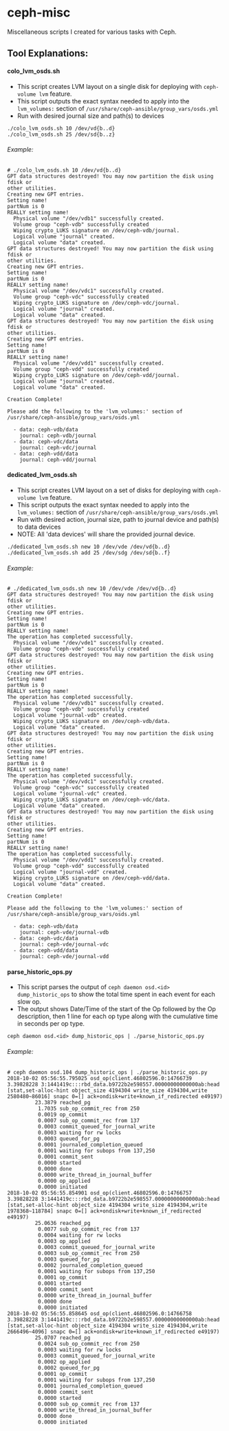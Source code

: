 # ceph-misc
Miscellaneous scripts I created for various tasks with Ceph.

## Tool Explanations:

#### colo_lvm_osds.sh
- This script creates LVM layout on a single disk for deploying with `ceph-volume lvm` feature.
- This script outputs the exact syntax needed to apply into the `lvm_volumes:` section of `/usr/share/ceph-ansible/group_vars/osds.yml`
- Run with desired journal size and path(s) to devices

```
./colo_lvm_osds.sh 10 /dev/vd{b..d}
./colo_lvm_osds.sh 25 /dev/sd{b..z}
```

###### Example:
```
# ./colo_lvm_osds.sh 10 /dev/vd{b..d}
GPT data structures destroyed! You may now partition the disk using fdisk or
other utilities.
Creating new GPT entries.
Setting name!
partNum is 0
REALLY setting name!
  Physical volume "/dev/vdb1" successfully created.
  Volume group "ceph-vdb" successfully created
  Wiping crypto_LUKS signature on /dev/ceph-vdb/journal.
  Logical volume "journal" created.
  Logical volume "data" created.
GPT data structures destroyed! You may now partition the disk using fdisk or
other utilities.
Creating new GPT entries.
Setting name!
partNum is 0
REALLY setting name!
  Physical volume "/dev/vdc1" successfully created.
  Volume group "ceph-vdc" successfully created
  Wiping crypto_LUKS signature on /dev/ceph-vdc/journal.
  Logical volume "journal" created.
  Logical volume "data" created.
GPT data structures destroyed! You may now partition the disk using fdisk or
other utilities.
Creating new GPT entries.
Setting name!
partNum is 0
REALLY setting name!
  Physical volume "/dev/vdd1" successfully created.
  Volume group "ceph-vdd" successfully created
  Wiping crypto_LUKS signature on /dev/ceph-vdd/journal.
  Logical volume "journal" created.
  Logical volume "data" created.

Creation Complete!

Please add the following to the 'lvm_volumes:' section of /usr/share/ceph-ansible/group_vars/osds.yml

  - data: ceph-vdb/data
    journal: ceph-vdb/journal
  - data: ceph-vdc/data
    journal: ceph-vdc/journal
  - data: ceph-vdd/data
    journal: ceph-vdd/journal
```

#### dedicated_lvm_osds.sh
- This script creates LVM layout on a set of disks for deploying with `ceph-volume lvm` feature.
- This script outputs the exact syntax needed to apply into the `lvm_volumes:` section of `/usr/share/ceph-ansible/group_vars/osds.yml`
- Run with desired action, journal size, path to journal device and path(s) to data devices
- NOTE: All 'data devices' will share the provided journal device.

```
./dedicated_lvm_osds.sh new 10 /dev/vde /dev/vd{b..d}
./dedicated_lvm_osds.sh add 25 /dev/sdg /dev/sd{b..f}
```

###### Example:
```
# ./dedicated_lvm_osds.sh new 10 /dev/vde /dev/vd{b..d}
GPT data structures destroyed! You may now partition the disk using fdisk or
other utilities.
Creating new GPT entries.
Setting name!
partNum is 0
REALLY setting name!
The operation has completed successfully.
  Physical volume "/dev/vde1" successfully created.
  Volume group "ceph-vde" successfully created
GPT data structures destroyed! You may now partition the disk using fdisk or
other utilities.
Creating new GPT entries.
Setting name!
partNum is 0
REALLY setting name!
The operation has completed successfully.
  Physical volume "/dev/vdb1" successfully created.
  Volume group "ceph-vdb" successfully created
  Logical volume "journal-vdb" created.
  Wiping crypto_LUKS signature on /dev/ceph-vdb/data.
  Logical volume "data" created.
GPT data structures destroyed! You may now partition the disk using fdisk or
other utilities.
Creating new GPT entries.
Setting name!
partNum is 0
REALLY setting name!
The operation has completed successfully.
  Physical volume "/dev/vdc1" successfully created.
  Volume group "ceph-vdc" successfully created
  Logical volume "journal-vdc" created.
  Wiping crypto_LUKS signature on /dev/ceph-vdc/data.
  Logical volume "data" created.
GPT data structures destroyed! You may now partition the disk using fdisk or
other utilities.
Creating new GPT entries.
Setting name!
partNum is 0
REALLY setting name!
The operation has completed successfully.
  Physical volume "/dev/vdd1" successfully created.
  Volume group "ceph-vdd" successfully created
  Logical volume "journal-vdd" created.
  Wiping crypto_LUKS signature on /dev/ceph-vdd/data.
  Logical volume "data" created.

Creation Complete!

Please add the following to the 'lvm_volumes:' section of /usr/share/ceph-ansible/group_vars/osds.yml

  - data: ceph-vdb/data
    journal: ceph-vde/journal-vdb
  - data: ceph-vdc/data
    journal: ceph-vde/journal-vdc
  - data: ceph-vdd/data
    journal: ceph-vde/journal-vdd
```

#### parse_historic_ops.py
- This script parses the output of `ceph daemon osd.<id> dump_historic_ops` to show the total time spent in each event for each slow op.
- The output shows Date/Time of the start of the Op followed by the Op description, then 1 line for each op type along with the cumulative time in seconds per op type.

```
ceph daemon osd.<id> dump_historic_ops | ./parse_historic_ops.py
```
###### Example:
```
# ceph daemon osd.104 dump_historic_ops | ./parse_historic_ops.py
2018-10-02 05:56:55.795025 osd_op(client.46802596.0:14766739 3.39828228 3:1441419c:::rbd_data.b9722b2e598557.00000000000000ab:head [stat,set-alloc-hint object_size 4194304 write_size 4194304,write 2580480~86016] snapc 0=[] ack+ondisk+write+known_if_redirected e49197)
         23.3879 reached_pg
          1.7035 sub_op_commit_rec from 250
          0.0019 op_commit
          0.0007 sub_op_commit_rec from 137
          0.0003 commit_queued_for_journal_write
          0.0003 waiting for rw locks
          0.0003 queued_for_pg
          0.0001 journaled_completion_queued
          0.0001 waiting for subops from 137,250
          0.0001 commit_sent
          0.0000 started
          0.0000 done
          0.0000 write_thread_in_journal_buffer
          0.0000 op_applied
          0.0000 initiated
2018-10-02 05:56:55.854901 osd_op(client.46802596.0:14766757 3.39828228 3:1441419c:::rbd_data.b9722b2e598557.00000000000000ab:head [stat,set-alloc-hint object_size 4194304 write_size 4194304,write 1978368~118784] snapc 0=[] ack+ondisk+write+known_if_redirected e49197)
         25.0636 reached_pg
          0.0077 sub_op_commit_rec from 137
          0.0004 waiting for rw locks
          0.0003 op_applied
          0.0003 commit_queued_for_journal_write
          0.0003 sub_op_commit_rec from 250
          0.0003 queued_for_pg
          0.0002 journaled_completion_queued
          0.0001 waiting for subops from 137,250
          0.0001 op_commit
          0.0001 started
          0.0000 commit_sent
          0.0000 write_thread_in_journal_buffer
          0.0000 done
          0.0000 initiated
2018-10-02 05:56:55.858645 osd_op(client.46802596.0:14766758 3.39828228 3:1441419c:::rbd_data.b9722b2e598557.00000000000000ab:head [stat,set-alloc-hint object_size 4194304 write_size 4194304,write 2666496~4096] snapc 0=[] ack+ondisk+write+known_if_redirected e49197)
         25.0707 reached_pg
          0.0024 sub_op_commit_rec from 250
          0.0003 waiting for rw locks
          0.0003 commit_queued_for_journal_write
          0.0002 op_applied
          0.0002 queued_for_pg
          0.0001 op_commit
          0.0001 waiting for subops from 137,250
          0.0001 journaled_completion_queued
          0.0000 commit_sent
          0.0000 started
          0.0000 sub_op_commit_rec from 137
          0.0000 write_thread_in_journal_buffer
          0.0000 done
          0.0000 initiated
```

